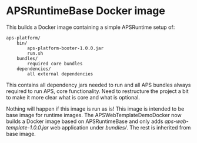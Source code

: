 # APSRuntimeBase Docker image

This builds a Docker image containing a simple APSRuntime setup of:

    aps-platform/
        bin/
            aps-platform-booter-1.0.0.jar
            run.sh
        bundles/
            required core bundles
        dependencies/
            all external dependencies

This contains all dependency jars needed to run and all APS bundles always required to run APS, core functionality. Need to restructure the project a bit to make it more clear what is core and what is optional. 

Nothing will happen if this image is run as is! This image is intended to be base image for runtime images. The APSWebTemplateDemoDocker now builds a Docker image based on APSRuntimeBase and only adds _aps-web-template-1.0.0.jar_ web application under _bundles/_. The rest is inherited from base image.
